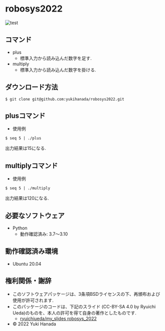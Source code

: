 # robosys2022
![test](https://github.com/yukihanada/robosys2022/actions/workflows/test.yml/badge.svg)
## コマンド
* plus
  * 標準入力から読み込んだ数字を足す.
* multiply
  * 標準入力から読み込んだ数字を掛ける.

## ダウンロード方法
```
$ git clone git@github.com:yukihanada/robosys2022.git
```

## plusコマンド
* 使用例
```
$ seq 5 | ./plus
```
出力結果は15になる.

## multiplyコマンド
* 使用例
```
$ seq 5 | ./multiply
```
出力結果は120になる.

## 必要なソフトウェア
* Python
  * 動作確認済み: 3.7～3.10

## 動作確認済み環境
* Ubuntu 20.04

## 権利関係・謝辞
* このソフトウェアパッケージは、3条項BSDライセンスの下、再頒布および使用が許可されます.
* このパッケージのコードは、下記のスライド (CC-BY-SA 4.0 by Ryuichi Ueda)のものを、本人の許可を得て自身の著作としたものです.
  * [ryuichiueda/my_slides robosys_2022](https://github.com/ryuichiueda/my_slides/tree/master/robosys_2022)
* © 2022 Yuki Hanada

